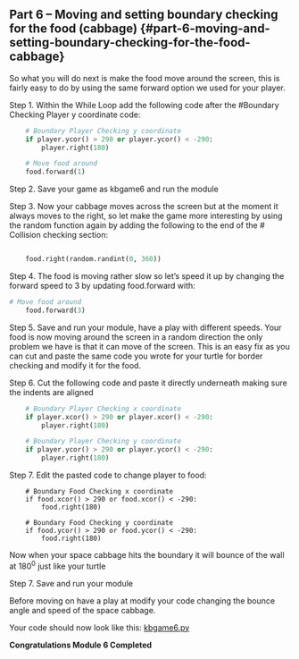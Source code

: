 ## Part 6 – Moving and setting boundary checking for the food (cabbage) {#part-6-moving-and-setting-boundary-checking-for-the-food-cabbage}

So what you will do next is make the food move around the screen, this is fairly easy to do by using the same forward option we used for your player.

Step 1.  Within the While Loop add the following code after the #Boundary Checking Player y coordinate code:
```python
    # Boundary Player Checking y coordinate
    if player.ycor() > 290 or player.ycor() < -290:
        player.right(180)

    # Move food around
    food.forward(1)
```

Step 2.  Save your game as kbgame6 and run the module

Step 3.  Now your cabbage moves across the screen but at the moment it always moves to the right, so let make the game more interesting by using the random function again by adding the following to the end of the # Collision checking section:
```python

    food.right(random.randint(0, 360))
```

Step 4.  The food is moving rather slow so let’s speed it up by changing the forward speed to 3 by updating food.forward with:
```python
# Move food around
    food.forward(3)
```

Step 5.  Save and run your module, have a play with different speeds. Your food is now moving around the screen in a random direction the only problem we have is that it can move of the screen. This is an easy fix as you can cut and paste the same code you wrote for your turtle for border checking and modify it for the food.

Step 6.  Cut the following code and paste it directly underneath making sure the indents are aligned
```python
    # Boundary Player Checking x coordinate
    if player.xcor() > 290 or player.xcor() < -290:
        player.right(180)

    # Boundary Player Checking y coordinate
    if player.ycor() > 290 or player.ycor() < -290:
        player.right(180)  
```
Step 7. Edit the pasted code to change player to food:


```
    # Boundary Food Checking x coordinate
    if food.xcor() > 290 or food.xcor() < -290:
        food.right(180)

    # Boundary Food Checking y coordinate
    if food.ycor() > 290 or food.ycor() < -290:
        food.right(180) 
```




Now when your space cabbage hits the boundary it will bounce of the wall at 180<sup>0</sup> just like your turtle

Step 7.  Save and run your module

Before moving on have a play at modify your code changing the bounce angle and speed of the space cabbage.

Your code should now look like this: [kbgame6.py](/src/kbgame6.py)

**Congratulations Module 6 Completed**
